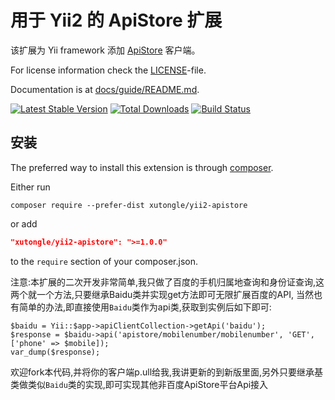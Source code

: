 用于 Yii2 的 ApiStore 扩展
==============================

该扩展为 Yii framework 添加 [ApiStore](http://apistore.baidu.com/) 客户端。

For license information check the [LICENSE](LICENSE.md)-file.

Documentation is at [docs/guide/README.md](docs/guide/README.md).

[![Latest Stable Version](https://poser.pugx.org/xutongle/yii2-apistore/v/stable.png)](https://packagist.org/packages/xutongle/yii2-apistore)
[![Total Downloads](https://poser.pugx.org/xutongle/yii2-apistore/downloads.png)](https://packagist.org/packages/xutongle/yii2-apistore)
[![Build Status](https://travis-ci.org/xutongle/yii2-apistore.svg?branch=master)](https://travis-ci.org/xutongle/yii2-apistore)

安装
------------

The preferred way to install this extension is through [composer](http://getcomposer.org/download/).

Either run

```
composer require --prefer-dist xutongle/yii2-apistore
```

or add

```json
"xutongle/yii2-apistore": ">=1.0.0"
```

to the `require` section of your composer.json.

注意:本扩展的二次开发非常简单,我只做了百度的手机归属地查询和身份证查询,这两个就一个方法,只要继承Baidu类并实现get方法即可无限扩展百度的API,
当然也有简单的办法,即直接使用`Baidu`类作为api类,获取到实例后如下即可:
````
$baidu = Yii::$app->apiClientCollection->getApi('baidu');
$response = $baidu->api('apistore/mobilenumber/mobilenumber', 'GET', ['phone' => $mobile]);
var_dump($response);
````
欢迎fork本代码,并将你的客户端p.ull给我,我讲更新的到新版里面,另外只要继承基类做类似`Baidu`类的实现,即可实现其他非百度ApiStore平台Api接入